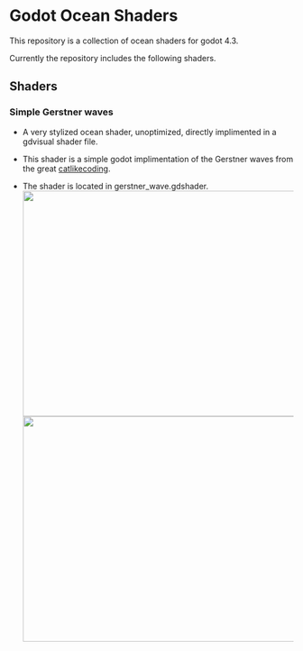 # Godot Ocean Shaders

This repository is a collection of ocean shaders for godot 4.3.

Currently the repository includes the following shaders.

## Shaders

### Simple Gerstner waves 
* A very stylized ocean shader, unoptimized, directly implimented in a gdvisual shader file.
* This shader is a simple godot implimentation of the Gerstner waves from the great [catlikecoding](https://catlikecoding.com/unity/tutorials/flow/waves/).

* The shader is located in gerstner_wave.gdshader. 
<img src="https://github.com/user-attachments/assets/049ffac4-ce0c-4cbe-a574-7823a6304130" width="600" height="400" /> <img src="https://github.com/user-attachments/assets/248fbf60-8769-4596-ae1c-00a328cdbd9e" width="600" height="400" />
